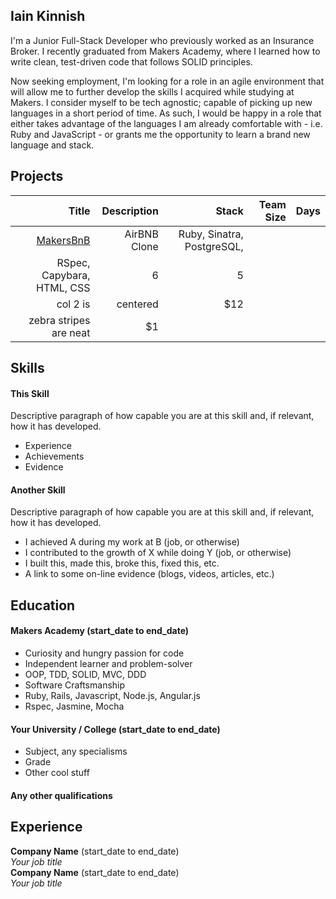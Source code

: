 ## Iain Kinnish

I'm a Junior Full-Stack Developer who previously worked as an Insurance Broker. I recently graduated from Makers Academy, where I learned how to write clean, test-driven code that follows SOLID principles.

Now seeking employment, I'm looking for a role in an agile environment that will allow me to further develop the skills I acquired while studying at Makers. I consider myself to be tech agnostic; capable of picking up new languages in a short period of time. As such, I would be happy in a role that either takes advantage of the languages I am already comfortable with - i.e. Ruby and JavaScript - or grants me the opportunity to learn a brand new language and stack.

## Projects

| Title                                            | Description   | Stack                      | Team Size  | Days  |
| ------------------------------------------------:| -------------:| --------------------------:| ----------:| -----:|
| [MakersBnB](https://github.com/IainDK/makersbnb) | AirBNB Clone  | Ruby, Sinatra, PostgreSQL,
                                                                     RSpec, Capybara, HTML, CSS | 6          | 5     |
| col 2 is                                         | centered      |   $12                      |            |       |
| zebra stripes are neat                           |    $1         |                            |            |       |

## Skills

#### This Skill

Descriptive paragraph of how capable you are at this skill and, if relevant, how it has developed.

- Experience
- Achievements
- Evidence

#### Another Skill

Descriptive paragraph of how capable you are at this skill and, if relevant, how it has developed.

- I achieved A during my work at B (job, or otherwise)
- I contributed to the growth of X while doing Y (job, or otherwise)
- I built this, made this, broke this, fixed this, etc.
- A link to some on-line evidence (blogs, videos, articles, etc.)

## Education

#### Makers Academy (start_date to end_date)

- Curiosity and hungry passion for code
- Independent learner and problem-solver
- OOP, TDD, SOLID, MVC, DDD
- Software Craftsmanship
- Ruby, Rails, Javascript, Node.js, Angular.js
- Rspec, Jasmine, Mocha

#### Your University / College (start_date to end_date)

- Subject, any specialisms
- Grade
- Other cool stuff

#### Any other qualifications

## Experience

**Company Name** (start_date to end_date)    
*Your job title*  
**Company Name** (start_date to end_date)   
*Your job title*  
